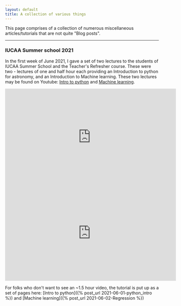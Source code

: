 ```yaml
---
layout: default
title: A collection of various things
---
```


This page comprises of a collection of numerous miscellaneous articles/tutorials that are not quite "Blog posts". 

* * *

### IUCAA Summer school 2021

In the first week of June 2021, I gave a set of two lectures to the students of IUCAA Summer School and the Teacher's Refresher course. These were two - lectures of one and half hour each providing an Introduction to python for astronomy, and an Introduction to Machine learning. These two lectures may be found on Youtube: [Intro to python](https://www.youtube.com/watch?v=lBQMu6qb60U&t=4174s) and [Machine learning](https://www.youtube.com/watch?v=ELztHo6qtjw). 

<iframe width="560" height="315" src="https://www.youtube.com/embed/lBQMu6qb60U" title="YouTube video player" frameborder="0" allow="accelerometer; autoplay; clipboard-write; encrypted-media; gyroscope; picture-in-picture" allowfullscreen></iframe>

<iframe width="560" height="315" src="https://www.youtube-nocookie.com/embed/ELztHo6qtjw" title="YouTube video player" frameborder="0" allow="accelerometer; autoplay; clipboard-write; encrypted-media; gyroscope; picture-in-picture" allowfullscreen></iframe>

For folks who don't want to see an ~1.5 hour video, the tutorial is put up as a set of pages here: [Intro to python]({% post_url 2021-06-01-python_intro %}) and [Machine learning]({% post_url 2021-06-02-Regression %})

 